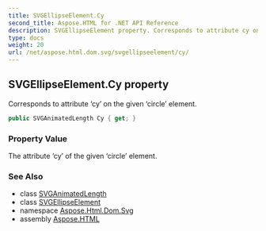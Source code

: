 ```yaml
---
title: SVGEllipseElement.Cy
second_title: Aspose.HTML for .NET API Reference
description: SVGEllipseElement property. Corresponds to attribute cy on the given circle element
type: docs
weight: 20
url: /net/aspose.html.dom.svg/svgellipseelement/cy/
---
```

## SVGEllipseElement.Cy property

Corresponds to attribute ‘cy’ on the given ‘circle’ element.

```csharp
public SVGAnimatedLength Cy { get; }
```

### Property Value

The attribute ‘cy’ of the given ‘circle’ element.

### See Also

* class [SVGAnimatedLength](../../../aspose.html.dom.svg.datatypes/svganimatedlength/)
* class [SVGEllipseElement](../)
* namespace [Aspose.Html.Dom.Svg](../../svgellipseelement/)
* assembly [Aspose.HTML](../../../)
